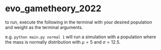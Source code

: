 # evo_gametheory_2022

to run, execute the following in the terminal with your desired population and weight as the terminal arguments. 

e.g. `python main.py normal 1` will run a simulation with a population where the mass is normally distribution with $\mu = 5$ and $\sigma = 12.5$. 
